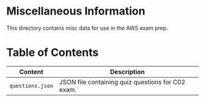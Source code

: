 # Miscellaneous Information

This directory contains misc data for use in the AWS exam prep.

# Table of Contents

| Content          | Description                                       |
| ---------------- | ------------------------------------------------- |
| `questions.json` | JSON file containing quiz questions for C02 exam. |
